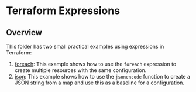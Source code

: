 # Terraform Expressions

## Overview

This folder has two small practical examples using expressions in Terraform:

1. [foreach](./01_foreach): This example shows how to use the `foreach` expression to create multiple resources with the same configuration.
2. [json](./02_json): This example shows how to use the `jsonencode` function to create a JSON string from a map and use this as a baseline for a configuration.
